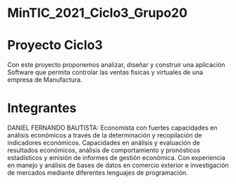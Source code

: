 # MinTIC_2021_Ciclo3_Grupo20
# Proyecto Ciclo3

Con este proyecto proponemos analizar, diseñar y construir una aplicación Software que permita controlar las ventas fisicas y virtuales de una empresa de Manufactura.

# Integrantes
DANIEL FERNANDO BAUTISTA: Economista con fuertes capacidades en análisis económicos a través de la determinación y recopilación de indicadores económicos. Capacidades en análisis y evaluación de resultados económicos, análisis de comportamiento y pronósticos estadísticos y emisión de informes de gestión económica. Con experiencia en manejo y análisis de bases de datos en comercio exterior e investigación de mercados mediante diferentes lenguajes de programación.